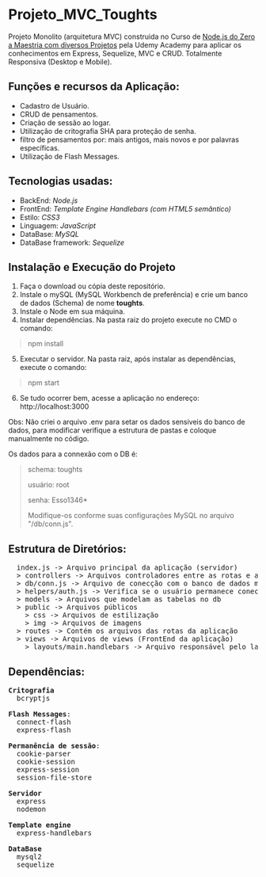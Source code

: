 # Projeto_MVC_Toughts

Projeto Monolito (arquitetura MVC) construida no Curso de <a href="https://www.udemy.com/course/nodejs-do-zero-a-maestria-com-diversos-projetos/" target="_blank">Node.js do Zero a Maestria com diversos Projetos</a> pela Udemy Academy para aplicar os conhecimentos em Express, Sequelize, MVC e CRUD.
Totalmente Responsiva (Desktop e Mobile).

## Funções e recursos da Aplicação: 
* Cadastro de Usuário.
* CRUD de pensamentos.
* Criação de sessão ao logar.
* Utilização de critografia SHA para proteção de senha.
* filtro de pensamentos por: mais antigos, mais novos e por palavras específicas.
* Utilização de Flash Messages.

## Tecnologias usadas:
* BackEnd: *Node.js*
* FrontEnd: *Template Engine Handlebars (com HTML5 semântico)*
* Estilo: *CSS3*
* Linguagem: *JavaScript*
* DataBase: *MySQL*
* DataBase framework: *Sequelize*

## Instalação e Execução do Projeto
1. Faça o download ou cópia deste repositório.
2. Instale o mySQL (MySQL Workbench de preferência) e crie um banco de dados (Schema) de nome <b>toughts</b>.
3. Instale o Node em sua máquina.
4. Instalar dependências. Na pasta raiz do projeto execute no CMD o comando:
>npm install
5. Executar o servidor. Na pasta raiz, após instalar as dependências, execute o comando:
>npm start
6. Se tudo ocorrer bem, acesse a aplicação no endereço: http://localhost:3000

Obs: Não criei o arquivo .env para setar os dados sensiveis do banco de dados, para modificar verifique a estrutura de pastas e coloque manualmente no código.

Os dados para a connexão com o DB é:
><p>schema: toughts</p>
><p>usuário: root</p>
><p>senha: Esso1346*</p>
><p>Modifique-os conforme suas configurações MySQL no arquivo "/db/conn.js".</p>

## Estrutura de Diretórios:
<pre>
  index.js -> Arquivo principal da aplicação (servidor)
  > controllers -> Arquivos controladores entre as rotas e as views. Onde estão as regras de negócio
  > db/conn.js -> Arquivo de conecção com o banco de dados mysql através do sequelize 
  > helpers/auth.js -> Verifica se o usuário permanece conectado
  > models -> Arquivos que modelam as tabelas no db
  > public -> Arquivos públicos
    > css -> Arquivos de estilização
    > img -> Arquivos de imagens
  > routes -> Contém os arquivos das rotas da aplicação
  > views -> Arquivos de views (FrontEnd da aplicação)
    > layouts/main.handlebars -> Arquivo responsável pelo layout comum (imutável) das páginas
</pre>

## Dependências:
<pre>
<b>Critografia</b>
  bcryptjs

<b>Flash Messages</b>: 
  connect-flash
  express-flash 

<b>Permanência de sessão</b>: 
  cookie-parser
  cookie-session
  express-session
  session-file-store

<b>Servidor</b>
  express
  nodemon

<b>Template engine</b>
  express-handlebars 

<b>DataBase</b>
  mysql2 
  sequelize 
</pre>

